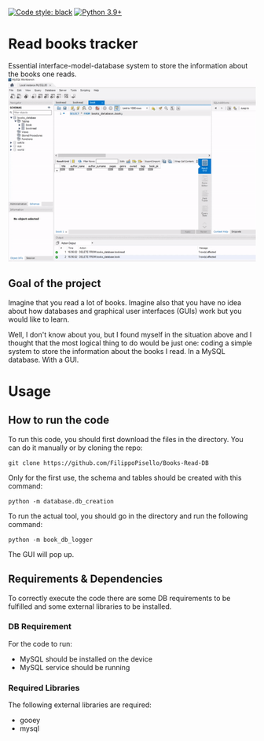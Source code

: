 [![Code style: black](https://img.shields.io/badge/code%20style-black-000000.svg)](https://github.com/psf/black)
[![Python 3.9+](https://img.shields.io/badge/python-3.9+-blue.svg)](https://www.python.org/downloads/release/python-390/)
# Read books tracker
Essential interface-model-database system to store the information about the books one reads.
![](docs_materials/demo.gif)
## Goal of the project
Imagine that you read a lot of books. Imagine also that you have no idea about how databases and graphical user interfaces (GUIs) work but you would like to learn.

Well, I don't know about you, but I found myself in the situation above and I thought that the most logical thing to do would be just one: coding a simple system to store the information about the books I read. In a MySQL database. With a GUI.

# Usage
## How to run the code
To run this code, you should first download the files in the directory. You can do it manually or by cloning the repo:
```console
git clone https://github.com/FilippoPisello/Books-Read-DB
```
Only for the first use, the schema and tables should be created with this command:
```console
python -m database.db_creation
```
To run the actual tool, you should go in the directory and run the following command:
```console
python -m book_db_logger
```
The GUI will pop up.

## Requirements & Dependencies
To correctly execute the code there are some DB requirements to be fulfilled and some external libraries to be installed.
### DB Requirement
For the code to run:
- MySQL should be installed on the device
- MySQL service should be running
### Required Libraries
The following external libraries are required:
- gooey
- mysql
